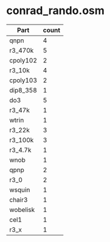 conrad_rando.osm
==========
| **Part** | **count** |
|----------|-----------|
|qnpn|4| 
|r3_470k|5| 
|cpoly102|2| 
|r3_10k|4| 
|cpoly103|2| 
|dip8_358|1| 
|do3|5| 
|r3_47k|1| 
|wtrin|1| 
|r3_22k|3| 
|r3_100k|3| 
|r3_4.7k|1| 
|wnob|1| 
|qpnp|2| 
|r3_0|2| 
|wsquin|1| 
|chair3|1| 
|wobelisk|1| 
|cel1|1| 
|r3_x|1| 
